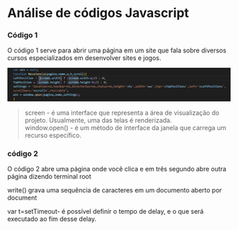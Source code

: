 # Análise de códigos Javascript

### Código 1

O código 1 serve para abrir uma página em um site que fala sobre diversos cursos especializados em  desenvolver sites e jogos.

![](/cod1-part1.png)

> screen - é uma interface que representa a área de visualização do projeto. Usualmente, uma das telas é renderizada.  
> window.open() - é um método de interface da janela que carrega um recurso específico.

### código 2 

O código 2 abre uma página onde você clica e em três segundo abre outra página dizendo terminal root

write() grava uma sequência de caracteres em um documento aberto por document

 var t=setTimeout- é possível definir o tempo de delay, e o que será executado ao fim desse delay.